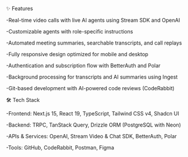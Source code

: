✨ Features

-Real-time video calls with live AI agents using Stream SDK and OpenAI

-Customizable agents with role-specific instructions

-Automated meeting summaries, searchable transcripts, and call replays

-Fully responsive design optimized for mobile and desktop

-Authentication and subscription flow with BetterAuth and Polar

-Background processing for transcripts and AI summaries using Ingest

-Git-based development with AI-powered code reviews (CodeRabbit)

🛠️ Tech Stack

-Frontend: Next.js 15, React 19, TypeScript, Tailwind CSS v4, Shadcn UI

-Backend: TRPC, TanStack Query, Drizzle ORM (PostgreSQL with Neon)

-APIs & Services: OpenAI, Stream Video & Chat SDK, BetterAuth, Polar

-Tools: GitHub, CodeRabbit, Postman, Figma
